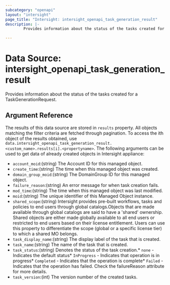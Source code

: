 ```yaml
---
subcategory: "openapi"
layout: "intersight"
page_title: "Intersight: intersight_openapi_task_generation_result"
description: |-
        Provides information about the status of the tasks created for a TaskGenerationRequest.

---
```


# Data Source: intersight_openapi_task_generation_result
Provides information about the status of the tasks created for a TaskGenerationRequest.
## Argument Reference
The results of this data source are stored in `results` property.
All objects matching the filter criteria are fetched through pagination.
To access the ith object of the results obtained, use `data.intersight_openapi_task_generation_result.<custom_name>.results[i].<propertyname>`.
The following arguments can be used to get data of already created objects in Intersight appliance:
* `account_moid`:(string) The Account ID for this managed object. 
* `create_time`:(string) The time when this managed object was created. 
* `domain_group_moid`:(string) The DomainGroup ID for this managed object. 
* `failure_reason`:(string) An error message for when task creation fails. 
* `mod_time`:(string) The time when this managed object was last modified. 
* `moid`:(string) The unique identifier of this Managed Object instance. 
* `shared_scope`:(string) Intersight provides pre-built workflows, tasks and policies to end users through global catalogs.Objects that are made available through global catalogs are said to have a 'shared' ownership. Shared objects are either made globally available to all end users or restricted to end users based on their license entitlement. Users can use this property to differentiate the scope (global or a specific license tier) to which a shared MO belongs. 
* `task_display_name`:(string) The display label of the task that is created. 
* `task_name`:(string) The name of the task that is created. 
* `task_status`:(string) Denotes the status of the task creation.* `none` - Indicates the default status* `InProgress` - Indicates that operation is in progress* `Completed` - Indicates that the operation is complete* `Failed` - Indicates that the operation has failed. Check the failureReason attribute for more details. 
* `task_version`:(int) The version number of the created tasks. 
 
